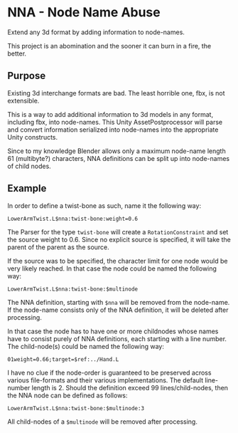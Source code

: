 # NNA - Node Name Abuse
Extend any 3d format by adding information to node-names.

This project is an abomination and the sooner it can burn in a fire, the better.

## Purpose
Existing 3d interchange formats are bad. The least horrible one, fbx, is not extensible.

This is a way to add additional information to 3d models in any format, including fbx, into node-names.
This Unity AssetPostprocessor will parse and convert information serialized into node-names into the appropriate Unity constructs.

Since to my knowledge Blender allows only a maximum node-name length 61 (multibyte?) characters, NNA definitions can be split up into node-names of child nodes.

## Example
In order to define a twist-bone as such, name it the following way:
```
LowerArmTwist.L$nna:twist-bone:weight=0.6
```
The Parser for the type `twist-bone` will create a `RotationConstraint` and set the source weight to 0.6.
Since no explicit source is specified, it will take the parent of the parent as the source.

If the source was to be specified, the character limit for one node would be very likely reached.
In that case the node could be named the following way:
```
LowerArmTwist.L$nna:twist-bone:$multinode
```
The NNA definition, starting with `$nna` will be removed from the node-name. If the node-name consists only of the NNA definition, it will be deleted after processing.

In that case the node has to have one or more childnodes whose names have to consist purely of NNA definitions, each starting with a line number.
The child-node(s) could be named the following way:
```
01weight=0.66;target=$ref:../Hand.L
```
I have no clue if the node-order is guaranteed to be preserved across various file-formats and their various implementations. The default line-number length is 2. Should the definition exceed 99 lines/child-nodes, then the NNA node can be defined as follows:
```
LowerArmTwist.L$nna:twist-bone:$multinode:3
```
All child-nodes of a `$multinode` will be removed after processing.


